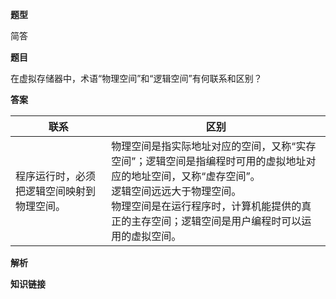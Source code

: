**题型**

简答

**题目** 

在虚拟存储器中，术语“物理空间”和“逻辑空间”有何联系和区别？

**答案**

| 联系                                       | 区别                                                         |
| ------------------------------------------ | ------------------------------------------------------------ |
| 程序运行时，必须把逻辑空间映射到物理空间。 | 物理空间是指实际地址对应的空间，又称“实存空间”；逻辑空间是指编程时可用的虚拟地址对应的地址空间，又称“虚存空间”。<br/>逻辑空间远远大于物理空间。<br/>物理空间是在运行程序时，计算机能提供的真正的主存空间；逻辑空间是用户编程时可以运用的虚拟空间。 |

**解析**

**知识链接**